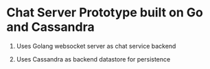 # Chat Server Prototype built on Go and Cassandra

1. Uses Golang websocket server as chat service backend

2. Uses Cassandra as backend datastore for persistence